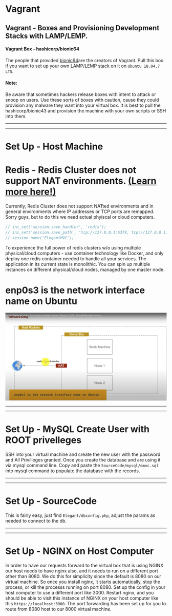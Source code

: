 # Vagrant
## Vagrant - Boxes and Provisioning Development Stacks with LAMP/LEMP.

#### Vagrant Box - hashicorp/bionic64
The people that provided [bionic64](https://app.vagrantup.com/hashicorp/boxes/bionic64)are the creators of Vagrant.  Pull this box if you want to set up your own LAMP/LEMP stack on it on `Ubuntu 18.04.7 LTS`.

#### Note:
Be aware that sometimes hackers release boxes with intent to attack or snoop on users.  Use these sorts of boxes with caution, cause they could provision any malware they want into your virtual box.  It is best to pull the hashicorp/bionic43 and provision the machine with your own scripts or SSH into them.

---
---

# Set Up - Host Machine

# Redis - Redis Cluster does not support NAT environments. [(Learn more here!)](https://redis.io/docs/management/scaling/)

Currently, Redis Cluster does not support NATted environments and in general environments where IP addresses or TCP ports are remapped.
Sorry guys, but to do this we need actual phyiscal or cloud computers.
```php
// ini_set('session.save_handler', 'redis');
// ini_set('session.save_path', 'tcp://127.0.0.1:6379, tcp://127.0.0.1:6379');
// session_name('ElegantMVC');
```

To experience the full power of redis clusters w/o using multiple physical/cloud computers - use container technology like Docker, and only deploy one redis container needed to handle all your services.  The application in its current state is monolithic.  You can spin up multiple instances on different physical/cloud nodes, managed by one master node.

# enp0s3 is the network interface name on Ubuntu
![enp0s3 is the network interface name on Ubuntu](https://raw.githubusercontent.com/mharoot/Vagrant/master/hashicorp-bionic64/Nat%20Illustration%20with%20Host%20and%203%20Virtual%20machines.png)


---
---

# Set Up - MySQL Create User with ROOT privelleges
SSH into your virtual machine and create the new user with the password and All Privilleges granted.  Once you create the database and are using it via mysql command line.  Copy and paste the `SourceCode/mysql/emvc.sql` into mysql command to populate the database with the records.

---
---

# Set Up - SourceCode
This is fairly easy, just find `Elegant/dbconfig.php`, adjust the params as needed to connect to the db.


---
---

# Set Up - NGINX on Host Computer
In order to have our requests forward to the virtual box that is using NGINX our host needs to have nginx also, and it needs to run on a different port other than 8080.  We do this for simplicity since the default is 8080 on our virtual machine.  So once you install nginx, it starts automatically, stop the process, or kill the processs running on port 8080.  Set up the config in your host computer to use a different port like 3000.  Restart nginx, and you should be able to visit this instance of NGINX on your host computer like this `https://localhost:3000`.  The port forwarding has been set up for you to route from 8080 host to our 8000 virtual machine.
